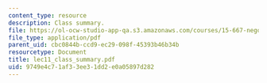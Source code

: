 ```yaml
---
content_type: resource
description: Class summary.
file: https://ol-ocw-studio-app-qa.s3.amazonaws.com/courses/15-667-negotiation-and-conflict-management-spring-2001/9749e4c71af33ee31dd2e0a05897d282_lec11_class_summary.pdf
file_type: application/pdf
parent_uid: cbc0844b-ccd9-ec29-098f-45393b46b34b
resourcetype: Document
title: lec11_class_summary.pdf
uid: 9749e4c7-1af3-3ee3-1dd2-e0a05897d282
---
```

